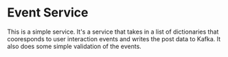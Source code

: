 # Event Service

This is a simple service. It's a service that takes in a list of dictionaries that cooresponds to user interaction
events and writes the post data to Kafka. It also does some simple validation of the events.